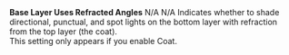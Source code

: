 <tr>
<td><strong>Base Layer Uses Refracted Angles</strong></td>
<td>N/A</td>
<td>N/A</td>
<td>Indicates whether to shade directional, punctual, and spot lights on the bottom layer with refraction from the top layer (the coat).<br/>This setting only appears if you enable Coat.</td>
</tr>
